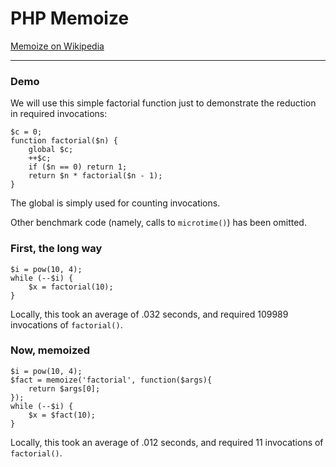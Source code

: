 PHP Memoize
==============

[Memoize on Wikipedia](http://en.wikipedia.org/wiki/Memoization)

------

### Demo

We will use this simple factorial function just to demonstrate the reduction in required invocations:

    $c = 0;
    function factorial($n) {
        global $c;
        ++$c;
        if ($n == 0) return 1;
        return $n * factorial($n - 1);
    }

The global is simply used for counting invocations.

Other benchmark code (namely, calls to `microtime()`) has been omitted.

### First, the long way

    $i = pow(10, 4);
    while (--$i) {
        $x = factorial(10);
    }

Locally, this took an average of .032 seconds, and required 109989 invocations of `factorial()`.

### Now, memoized
    
    $i = pow(10, 4);
    $fact = memoize('factorial', function($args){
        return $args[0];
    });
    while (--$i) {
        $x = $fact(10);
    }

Locally, this took an average of .012 seconds, and required 11 invocations of `factorial()`.